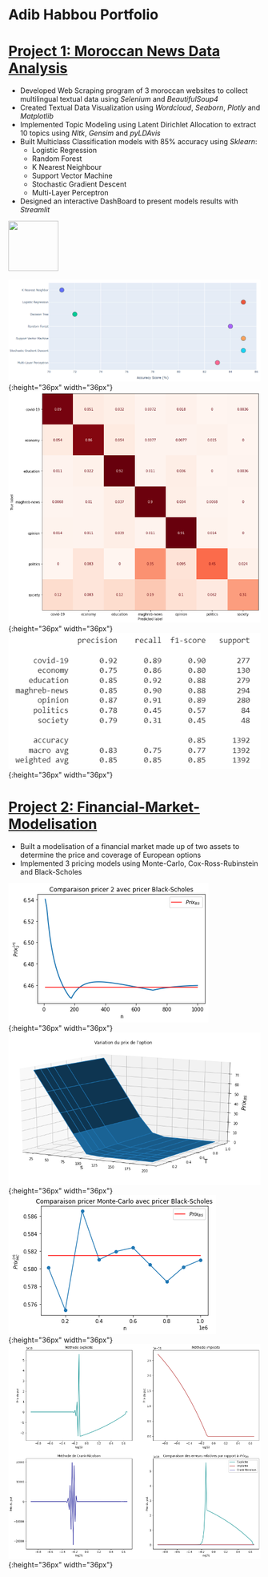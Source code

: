 # Adib Habbou Portfolio

# [Project 1: Moroccan News Data Analysis](https://github.com/Adib-Habbou/moroccan-news-data-analysis)

- Developed Web Scraping program of 3 moroccan websites to collect multilingual textual data using *Selenium* and *BeautifulSoup4*
- Created Textual Data Visualization using *Wordcloud*, *Seaborn*, *Plotly* and *Matplotlib*
- Implemented Topic Modeling using Latent Dirichlet Allocation to extract 10 topics using *Nltk*, *Gensim* and *pyLDAvis*
- Built Multiclass Classification models with 85% accuracy using *Sklearn*:
  - Logistic Regression
  - Random Forest
  - K Nearest Neighbour
  - Support Vector Machine
  - Stochastic Gradient Descent
  - Multi-Layer Perceptron
- Designed an interactive DashBoard to present models results with *Streamlit*

<img src="[https://your-image-url.type](https://github.com/Adib-Habbou/portfolio/blob/main/images/pyLDAvis.png)" width="100" height="100">

![](https://github.com/Adib-Habbou/portfolio/blob/main/images/ACCpng.png){:height="36px" width="36px"}
![](https://github.com/Adib-Habbou/portfolio/blob/main/images/conf.png){:height="36px" width="36px"}
![](https://github.com/Adib-Habbou/portfolio/blob/main/images/report.png){:height="36px" width="36px"}

# [Project 2: Financial-Market-Modelisation](https://github.com/Adib-Habbou/financial-market-modelisation)

- Built a modelisation of a financial market made up of two assets to determine the price and coverage of European options
- Implemented 3 pricing models using Monte-Carlo, Cox-Ross-Rubinstein and Black-Scholes

![](https://github.com/Adib-Habbou/portfolio/blob/main/images/19.png){:height="36px" width="36px"}
![](https://github.com/Adib-Habbou/portfolio/blob/main/images/prix%20bs%203d.png){:height="36px" width="36px"}
![](https://github.com/Adib-Habbou/portfolio/blob/main/images/comparaison%20pricers.png){:height="36px" width="36px"}
![](https://github.com/Adib-Habbou/portfolio/blob/main/images/erreur.png){:height="36px" width="36px"}
